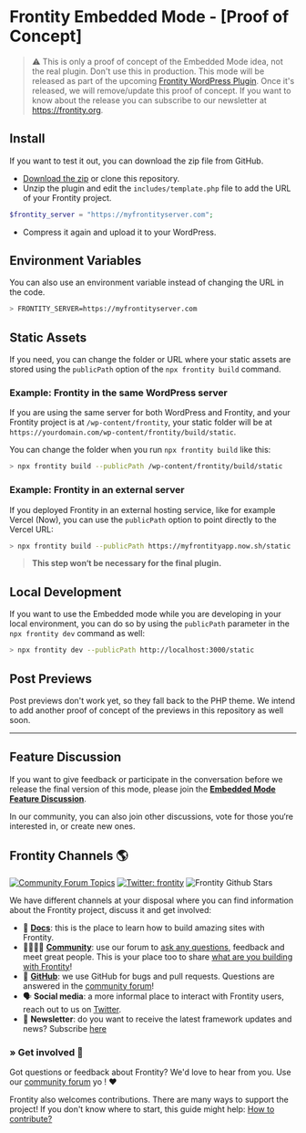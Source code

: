 # Frontity Embedded Mode - [Proof of Concept]

> ⚠️ This is only a proof of concept of the Embedded Mode idea, not the real plugin. Don't use this in production. This mode will be released as part of the upcoming [Frontity WordPress Plugin](https://github.com/frontity/wp-plugins). Once it's released, we will remove/update this proof of concept. If you want to know about the release you can subscribe to our newsletter at https://frontity.org.

## Install

If you want to test it out, you can download the zip file from GitHub.

- [Download the zip](https://github.com/frontity/frontity-embedded-proof-of-concept/archive/master.zip) or clone this repository.
- Unzip the plugin and edit the `includes/template.php` file to add the URL of your Frontity project.

```php
$frontity_server = "https://myfrontityserver.com";
```

- Compress it again and upload it to your WordPress.

## Environment Variables

You can also use an environment variable instead of changing the URL in the code.

```bash
> FRONTITY_SERVER=https://myfrontityserver.com
```

## Static Assets

If you need, you can change the folder or URL where your static assets are stored using the `publicPath` option of the `npx frontity build` command.

### Example: Frontity in the same WordPress server

If you are using the same server for both WordPress and Frontity, and your Frontity project is at `/wp-content/frontity`, your static folder will be at `https://yourdomain.com/wp-content/frontity/build/static`.

You can change the folder when you run `npx frontity build` like this:

```bash
> npx frontity build --publicPath /wp-content/frontity/build/static
```

### Example: Frontity in an external server

If you deployed Frontity in an external hosting service, like for example Vercel (Now), you can use the `publicPath` option to point directly to the Vercel URL:

```bash
> npx frontity build --publicPath https://myfrontityapp.now.sh/static
```

> **This step won‘t be necessary for the final plugin.**

## Local Development

If you want to use the Embedded mode while you are developing in your local environment, you can do so by using the `publicPath` parameter in the `npx frontity dev` command as well:

```bash
> npx frontity dev --publicPath http://localhost:3000/static
```

## Post Previews

Post previews don't work yet, so they fall back to the PHP theme. We intend to add another proof of concept of the previews in this repository as well soon.

---

## Feature Discussion

If you want to give feedback or participate in the conversation before we release the final version of this mode, please join the [**Embedded Mode Feature Discussion**](https://community.frontity.org/t/embedded-mode/1432).

In our community, you can also join other discussions, vote for those you‘re interested in, or create new ones.

## Frontity Channels 🌎

[![Community Forum Topics](https://img.shields.io/discourse/topics?color=blue&label=community%20forum&server=https%3A%2F%2Fcommunity.frontity.org%2F)](https://community.frontity.org/) [![Twitter: frontity](https://img.shields.io/twitter/follow/frontity.svg?style=social)](https://twitter.com/frontity) ![Frontity Github Stars](https://img.shields.io/github/stars/frontity/frontity?style=social)

We have different channels at your disposal where you can find information about the Frontity project, discuss it and get involved:

- 📖 **[Docs](https://docs.frontity.org)**: this is the place to learn how to build amazing sites with Frontity.
- 👨‍👩‍👧‍👦 **[Community](https://community.frontity.org/)**: use our forum to [ask any questions](https://community.frontity.org/c/dev-talk-questions), feedback and meet great people. This is your place too to share [what are you building with Frontity](https://community.frontity.org/c/showcases)!
- 🐞 **[GitHub](https://github.com/frontity)**: we use GitHub for bugs and pull requests. Questions are answered in the [community forum](https://community.frontity.org/)!
- 🗣 **Social media**: a more informal place to interact with Frontity users, reach out to us on [Twitter](https://twitter.com/frontity).
- 💌 **Newsletter**: do you want to receive the latest framework updates and news? Subscribe [here](https://frontity.org/)

### » Get involved 🤗

Got questions or feedback about Frontity? We'd love to hear from you. Use our [community forum](https://community.frontity.org) yo ! ❤️

Frontity also welcomes contributions. There are many ways to support the project! If you don't know where to start, this guide might help: [How to contribute?](https://docs.frontity.org/contributing/how-to-contribute)
